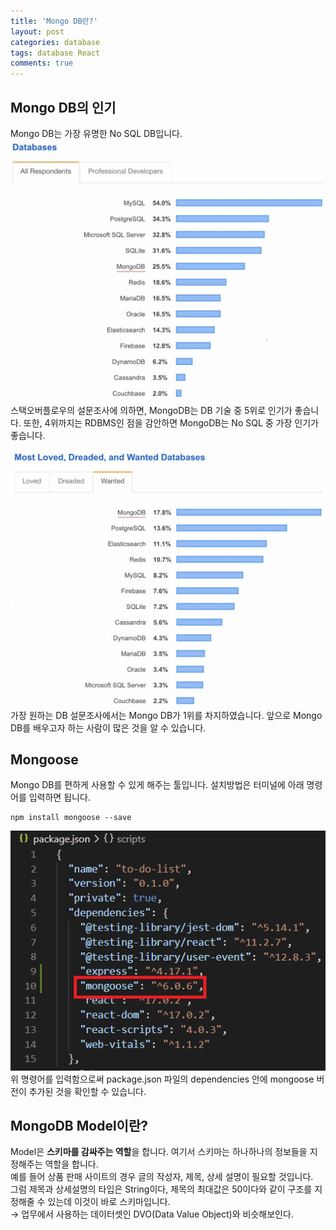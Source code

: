 ```yaml
---
title: 'Mongo DB란?'
layout: post
categories: database
tags: database React
comments: true
---
```


## Mongo DB의 인기
Mongo DB는 가장 유명한 No SQL DB입니다. 
![mongodb-survery](/assets\img/mongodb-survery.png)
스택오버플로우의 설문조사에 의하면, MongoDB는 DB 기술 중 5위로 인기가 좋습니다. 또한, 4위까지는 RDBMS인 점을 감안하면 MongoDB는 No SQL 중 가장 인기가 좋습니다.  

![mongodb-survery-most](/assets\img/mongodb-survery-most.png)
가장 원하는 DB 설문조사에서는 Mongo DB가 1위를 차지하였습니다. 앞으로 Mongo DB를 배우고자 하는 사람이 많은 것을 알 수 있습니다.

## Mongoose
Mongo DB를 편하게 사용할 수 있게 해주는 툴입니다. 설치방법은 터미널에 아래 명령어를 입력하면 됩니다.
```
npm install mongoose --save
```
![mongoose-package-json](/assets\img/mongoose-package-json.png)  
위 명령어를 입력함으로써 package.json 파일의 dependencies 안에 mongoose 버전이 추가된 것을 확인할 수 있습니다. 

## MongoDB Model이란?
Model은 **스키마를 감싸주는 역할**을 합니다. 여기서 스키마는 하나하나의 정보들을 지정해주는 역할을 합니다.  
예를 들어 상품 판매 사이트의 경우 글의 작성자, 제목, 상세 설명이 필요할 것입니다.  
그럼 제목과 상세설명의 타입은 String이다, 제목의 최대값은 50이다와 같이 구조를 지정해줄 수 있는데 이것이 바로 스키마입니다.  
→ 업무에서 사용하는 데이터셋인 DVO(Data Value Object)와 비슷해보인다.

<!--author-->